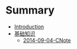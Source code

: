 # Summary

* [Introduction](README.md)
* [基础知识](基础知识.md)
   * [2014-09-04-CNote](2014-09-04-CNote.md)

